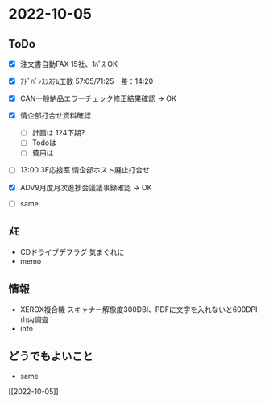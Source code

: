 # 2022-10-05

## ToDo
- [x] 注文書自動FAX 15社、1ﾊﾟｽ OK
- [x] ｱﾄﾞﾊﾞﾝｽｼｽﾃﾑ工数 57:05/71:25　差：14:20
- [x] CAN一般納品エラーチェック修正結果確認 → OK
- [x] 情企部打合せ資料確認
	- [ ] 計画は 124下期?
	- [ ] Todoは
	- [ ] 費用は
- [ ] 13:00 3F応接室 情企部ホスト廃止打合せ
- [x] ADV9月度月次進捗会議議事録確認 → OK
- [ ] same


## ﾒﾓ
- CDドライブデフラグ 気まぐれに
- memo


## 情報
- XEROX複合機 スキャナー解像度300DBI、PDFに文字を入れないと600DPI 山内調査
- info


## どうでもよいこと
- same


[[2022-10-05]]

